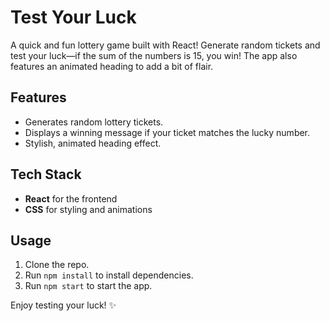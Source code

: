 #  Test Your Luck

A quick and fun lottery game built with React! Generate random tickets and test your luck—if the sum of the numbers is 15, you win! The app also features an animated heading to add a bit of flair.

## Features
- Generates random lottery tickets.
- Displays a winning message if your ticket matches the lucky number.
- Stylish, animated heading effect.

## Tech Stack
- **React** for the frontend
- **CSS** for styling and animations

## Usage
1. Clone the repo.
2. Run `npm install` to install dependencies.
3. Run `npm start` to start the app.

Enjoy testing your luck! ✨
